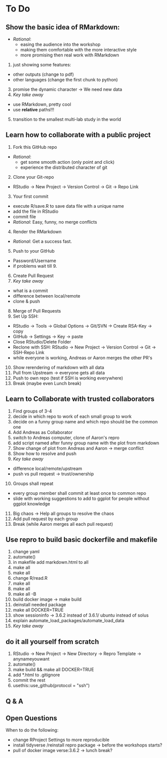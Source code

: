 # To Do

## Show the basic idea of RMarkdown:
* *Rational*:
  * easing the audience into the workshop
  * making them comfortable with the more interactive style
  * more promising then real work with RMarkdown
1. just showing some features:
  * other outputs (change to pdf)
  * other languages (change the first chunk to python)
3. promise the dynamic character -> We need new data
4. *Key take away*
  * use RMarkdown, pretty cool
  * use **relative** paths!!!
5. transition to the smallest multi-lab study in the world

## Learn how to collaborate with a public project
1. Fork this GitHub repo
  * *Rational*:
    * get some smooth action (only point and click)
    * experience the distributed character of git
2. Clone your Git-repo
  * RStudio -> New Project -> Version Control -> Git -> Repo Link
3. Your first commit
  * execute R/save.R to save data file with a unique name
  * add the file in RStudio
  * commit file
  * *Rational*: Easy, funny, no merge conflicts
4. Render the RMarkdown
  * *Rational*: Get a success fast.
5. Push to your GitHub
  * Password/Username
  * if problems wait till 9.
6. Create Pull Request
7. *Key take away*
  * what is a commit
  * difference between local/remote
  * clone & push
8. Merge of Pull Requests
9. Set Up SSH:
  * RStudio -> Tools -> Global Options -> Git/SVN -> Create RSA-Key -> copy
  * GitHub -> Settings -> Key -> paste
  * Close RStudio/Delete Folder
  * Reclone with SSH: RStudio -> New Project -> Version Control -> Git -> SSH-Repo Link
  * while everyone is working, Andreas or Aaron merges the other PR's
10. Show rerendering of markdown with all data
11. Pull from Upstream -> everyone gets all data
12. Push to own repo (test if SSH is working everywhere)
13. Break (maybe even Lunch break)
  
## Learn to Collaborate with trusted collaborators

1. Find groups of 3-4
2. decide in which repo to work of each small group to work
3. decide on a funny group name and which repo should be the common one
4. Add Andreas as Collaborator
5. switch to Andreas computer, clone of Aaron's repro
6. add script named after funny group name with the plot from markdown
7. Show change of plot from Andreas and Aaron -> merge conflict
8. Show how to resolve and push
9. *Key take away*
  * difference local/remote/upstream
  * push vs pull request -> trust/ownership
10. Groups shall repeat
  * every group member shall commit at least once to common repo
  * slide with working suggestions to add to ggplot for people without ggplot knowledge
11. Big chaos -> Help all groups to resolve the chaos
12. Add pull request by each group
13. Break (while Aaron merges all each pull request)

## Use repro to build basic dockerfile and makefile

1. change yaml
2. automate()
3. in makefile add markdown.html to all
4. make all
5. make all
6. change R/read.R
7. make all
8. make all
6. make all -B
7. build docker image -> make build
8. deinstall needed package
9. make all DOCKER=TRUE
10. show sessioninfo -> 3.6.2 instead of 3.6.1/ ubuntu instead of solus
11. explain automate_load_packages/automate_load_data
11. *Key take away*

## do it all yourself from scratch

1. RStudio -> New Project -> New Directory -> Repro Template -> anynameyouwant
2. automate()
3. make build && make all DOCKER=TRUE
4. add *.html to .gitignore
4. commit the rest
5. usethis::use_github(protocol = "ssh")

## Q & A

## Open Questions

When to do the following:
* change RProject Settings to more reproducible
* install tidyverse /reinstall repro package -> before the workshops starts?
* pull of docker image verse:3.6.2 -> lunch break?

